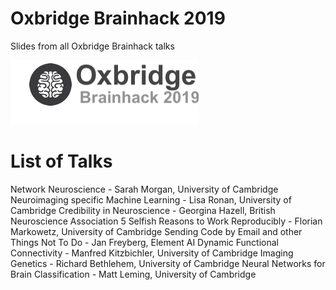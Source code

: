 # Oxbridge Brainhack 2019
Slides from all Oxbridge Brainhack talks

![BrainhackLogo](https://github.com/oxbridgebrainhack/oxbridgebrainhack.github.io/blob/master/img/logo_text_BW.png)


# List of Talks

Network Neuroscience - Sarah Morgan, University of Cambridge
Neuroimaging specific Machine Learning - Lisa Ronan, University of Cambridge
Credibility in Neuroscience - Georgina Hazell, British Neuroscience Association
5 Selfish Reasons to Work Reproducibly - Florian Markowetz, University of Cambridge
Sending Code by Email and other Things Not To Do - Jan Freyberg, Element AI
Dynamic Functional Connectivity - Manfred Kitzbichler, University of Cambridge
Imaging Genetics - Richard Bethlehem, University of Cambridge
Neural Networks for Brain Classification - Matt Leming, University of Cambridge
